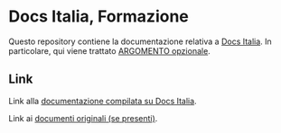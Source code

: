 Docs Italia, Formazione
===================

Questo repository contiene la documentazione relativa a [Docs Italia](www.docs.italia.it). 
In particolare, qui viene trattato [ARGOMENTO opzionale]().

Link
----

Link alla [documentazione compilata su Docs Italia](http://starter-kit-docs-italia.readthedocs.io/).

Link ai [documenti originali (se presenti)]().
